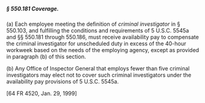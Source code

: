 ##### § 550.181 Coverage. #####

(a) Each employee meeting the definition of *criminal investigator* in § 550.103, and fulfilling the conditions and requirements of 5 U.S.C. 5545a and §§ 550.181 through 550.186, must receive availability pay to compensate the criminal investigator for unscheduled duty in excess of the 40-hour workweek based on the needs of the employing agency, except as provided in paragraph (b) of this section.

(b) Any Office of Inspector General that employs fewer than five criminal investigators may elect not to cover such criminal investigators under the availability pay provisions of 5 U.S.C. 5545a.

[64 FR 4520, Jan. 29, 1999]